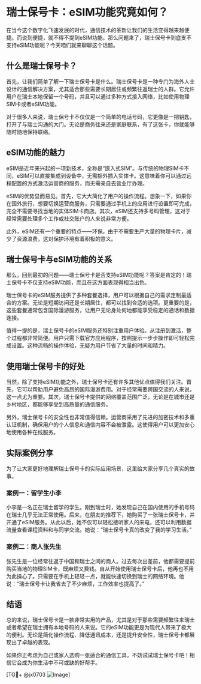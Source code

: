 # 瑞士保号卡：eSIM功能究竟如何？

在当今这个数字化飞速发展的时代，通信技术的革新让我们的生活变得越来越便捷。而说到便捷，就不得不提到eSIM功能。那么问题来了，瑞士保号卡到底支不支持eSIM功能呢？今天咱们就来聊聊这个话题。

## 什么是瑞士保号卡？

首先，让我们简单了解一下瑞士保号卡是什么。瑞士保号卡是一种专门为海外人士设计的通信解决方案，尤其适合那些需要长期居住或频繁往返瑞士的人群。它允许用户在瑞士本地保留一个号码，并且可以通过多种方式接入网络，比如使用物理SIM卡或者eSIM功能。

对于很多人来说，瑞士保号卡不仅仅是一个简单的电话号码，它更像是一把钥匙，打开了与瑞士沟通的大门。无论是商务往来还是家庭联系，有了这张卡，你就能够随时随地保持联络。

## eSIM功能的魅力

eSIM是近年来兴起的一项新技术，全称是“嵌入式SIM”。与传统的物理SIM卡不同，eSIM可以直接集成到设备中，无需额外插入实体卡。这意味着你可以通过远程配置的方式激活运营商的服务，而无需亲自去营业厅办理。

eSIM的优势显而易见。首先，它大大简化了用户的操作流程。想象一下，如果你在国外旅行，想要切换运营商服务，只需要通过手机上的应用进行设置即可完成，完全不需要寻找当地的实体SIM卡商店。其次，eSIM还支持多号码管理，这对于经常需要处理多个工作或社交账户的人来说非常方便。

此外，eSIM还有一个重要的特点——环保。由于不需要生产大量的物理卡片，减少了资源浪费，这对保护环境有着积极的意义。

## 瑞士保号卡与eSIM功能的关系

那么，回到最初的问题——瑞士保号卡是否支持eSIM功能呢？答案是肯定的！瑞士保号卡不仅支持eSIM功能，而且在这方面表现得相当出色。

瑞士保号卡的eSIM服务提供了多种套餐选择，用户可以根据自己的需求定制最适合的方案。无论是短期访问还是长期居住，都可以找到合适的选项。更重要的是，这些套餐通常包含国际漫游服务，让用户无论身处何地都能享受稳定的通话和数据连接。

值得一提的是，瑞士保号卡的eSIM服务还特别注重用户体验。从注册到激活，整个过程都非常简便。用户只需下载官方应用程序，按照提示一步步操作即可轻松完成设置。这种流畅的操作体验，无疑为用户节省了大量的时间和精力。

## 使用瑞士保号卡的好处

当然，除了支持eSIM功能之外，瑞士保号卡还有许多其他优点值得我们关注。首先，它可以帮助用户避免高昂的国际漫游费用。对于经常需要跨国交流的人来说，这一点尤为重要。其次，瑞士保号卡提供的网络覆盖范围广泛，无论是在城市还是乡村地区，都能够享受到高质量的通信服务。

另外，瑞士保号卡的安全性也非常值得信赖。运营商采用了先进的加密技术和多重认证机制，确保用户的个人信息和通信内容不会被泄露。这使得用户可以更加安心地使用各种在线服务。

## 实际案例分享

为了让大家更好地理解瑞士保号卡的实际应用场景，这里给大家分享几个真实的故事。

### 案例一：留学生小李

小李是一名正在瑞士留学的学生。刚到瑞士时，她发现自己在国内使用的手机号码在瑞士几乎无法正常使用。后来，在朋友的推荐下，她购买了一张瑞士保号卡，并开通了eSIM服务。从此以后，她不仅可以轻松接听家人的来电，还可以利用数据流量查看课程资料和与同学交流。她说：“瑞士保号卡真的改变了我的学习生活。”

### 案例二：商人张先生

张先生是一位经常往返于中国和瑞士之间的商人。过去每次出差前，他都需要提前购买当地的物理SIM卡，既麻烦又费钱。自从开始使用瑞士保号卡后，他再也不用为此操心了。只需要在手机上轻轻一点，就能快速切换到瑞士的网络环境。他说：“瑞士保号卡让我省去了不少麻烦，工作效率也提高了。”

## 结语

总的来说，瑞士保号卡是一款非常实用的产品，尤其是对于那些需要频繁往来瑞士或者希望在瑞士拥有本地号码的人来说。它的eSIM功能更是为现代人带来了极大的便利。无论是简化操作流程、降低通讯成本，还是提升安全性，瑞士保号卡都展现出了卓越的表现。

如果你正考虑为自己或家人选购一张适合的通信工具，不妨试试瑞士保号卡吧！相信它会成为你生活中不可或缺的好帮手。

[TG💪+ @jx0703 ![Image](https://github.com/user-attachments/assets/dbca1d08-cadb-493c-b0ec-ad6f7a83f270)]